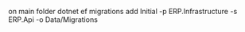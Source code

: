 on main folder 
dotnet ef migrations add Initial -p ERP.Infrastructure -s ERP.Api -o Data/Migrations 